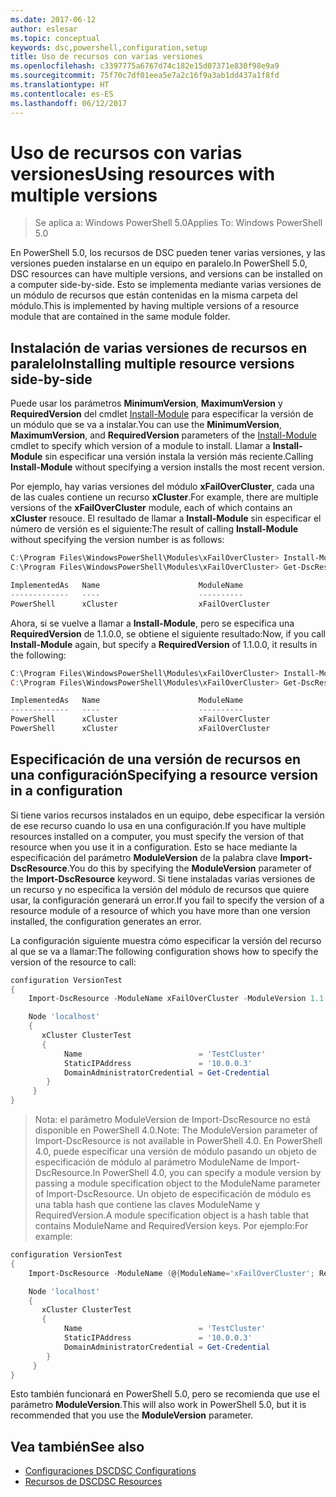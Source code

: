 ```yaml
---
ms.date: 2017-06-12
author: eslesar
ms.topic: conceptual
keywords: dsc,powershell,configuration,setup
title: Uso de recursos con varias versiones
ms.openlocfilehash: c3397775a6767d74c182e15d07371e830f98e9a9
ms.sourcegitcommit: 75f70c7df01eea5e7a2c16f9a3ab1dd437a1f8fd
ms.translationtype: HT
ms.contentlocale: es-ES
ms.lasthandoff: 06/12/2017
---
```

# <a name="using-resources-with-multiple-versions"></a><span data-ttu-id="fc399-103">Uso de recursos con varias versiones</span><span class="sxs-lookup"><span data-stu-id="fc399-103">Using resources with multiple versions</span></span>

> <span data-ttu-id="fc399-104">Se aplica a: Windows PowerShell 5.0</span><span class="sxs-lookup"><span data-stu-id="fc399-104">Applies To: Windows PowerShell 5.0</span></span>

<span data-ttu-id="fc399-105">En PowerShell 5.0, los recursos de DSC pueden tener varias versiones, y las versiones pueden instalarse en un equipo en paralelo.</span><span class="sxs-lookup"><span data-stu-id="fc399-105">In PowerShell 5.0, DSC resources can have multiple versions, and versions can be installed on a computer side-by-side.</span></span> <span data-ttu-id="fc399-106">Esto se implementa mediante varias versiones de un módulo de recursos que están contenidas en la misma carpeta del módulo.</span><span class="sxs-lookup"><span data-stu-id="fc399-106">This is implemented by having multiple versions of a resource module that are contained in the same module folder.</span></span>

## <a name="installing-multiple-resource-versions-side-by-side"></a><span data-ttu-id="fc399-107">Instalación de varias versiones de recursos en paralelo</span><span class="sxs-lookup"><span data-stu-id="fc399-107">Installing multiple resource versions side-by-side</span></span>

<span data-ttu-id="fc399-108">Puede usar los parámetros **MinimumVersion**, **MaximumVersion** y **RequiredVersion** del cmdlet [Install-Module](https://technet.microsoft.com/en-us/library/dn807162.aspx) para especificar la versión de un módulo que se va a instalar.</span><span class="sxs-lookup"><span data-stu-id="fc399-108">You can use the **MinimumVersion**, **MaximumVersion**, and **RequiredVersion** parameters of the [Install-Module](https://technet.microsoft.com/en-us/library/dn807162.aspx) cmdlet to specify which version of a module to install.</span></span> <span data-ttu-id="fc399-109">Llamar a **Install-Module** sin especificar una versión instala la versión más reciente.</span><span class="sxs-lookup"><span data-stu-id="fc399-109">Calling **Install-Module** without specifying a version installs the most recent version.</span></span>

<span data-ttu-id="fc399-110">Por ejemplo, hay varias versiones del módulo **xFailOverCluster**, cada una de las cuales contiene un recurso **xCluster**.</span><span class="sxs-lookup"><span data-stu-id="fc399-110">For example, there are multiple versions of the **xFailOverCluster** module, each of which contains an **xCluster** resouce.</span></span> <span data-ttu-id="fc399-111">El resultado de llamar a **Install-Module** sin especificar el número de versión es el siguiente:</span><span class="sxs-lookup"><span data-stu-id="fc399-111">The result of calling **Install-Module** without specifying the version number is as follows:</span></span>

```powershell
C:\Program Files\WindowsPowerShell\Modules\xFailOverCluster> Install-Module xFailOverCluster
C:\Program Files\WindowsPowerShell\Modules\xFailOverCluster> Get-DscResource xCluster

ImplementedAs   Name                      ModuleName                     Version    Properties
-------------   ----                      ----------                     -------    ----------
PowerShell      xCluster                  xFailOverCluster               1.2.0.0    {DomainAdministratorCredential, ...
```

<span data-ttu-id="fc399-112">Ahora, si se vuelve a llamar a **Install-Module**, pero se especifica una **RequiredVersion** de 1.1.0.0, se obtiene el siguiente resultado:</span><span class="sxs-lookup"><span data-stu-id="fc399-112">Now, if you call **Install-Module** again, but specify a **RequiredVersion** of 1.1.0.0, it results in the following:</span></span>

```powershell
C:\Program Files\WindowsPowerShell\Modules\xFailOverCluster> Install-Module xFailOverCluster -RequiredVersion 1.1
C:\Program Files\WindowsPowerShell\Modules\xFailOverCluster> Get-DscResource xCluster

ImplementedAs   Name                      ModuleName                     Version    Properties
-------------   ----                      ----------                     -------    ----------
PowerShell      xCluster                  xFailOverCluster               1.1        {DomainAdministratorCredential, Name, ...
PowerShell      xCluster                  xFailOverCluster               1.2.0.0    {DomainAdministratorCredential, Name, ...
```

## <a name="specifying-a-resource-version-in-a-configuration"></a><span data-ttu-id="fc399-113">Especificación de una versión de recursos en una configuración</span><span class="sxs-lookup"><span data-stu-id="fc399-113">Specifying a resource version in a configuration</span></span>

<span data-ttu-id="fc399-114">Si tiene varios recursos instalados en un equipo, debe especificar la versión de ese recurso cuando lo usa en una configuración.</span><span class="sxs-lookup"><span data-stu-id="fc399-114">If you have multiple resources installed on a computer, you must specify the version of that resource when you use it in a configuration.</span></span> <span data-ttu-id="fc399-115">Esto se hace mediante la especificación del parámetro **ModuleVersion** de la palabra clave **Import-DscResource**.</span><span class="sxs-lookup"><span data-stu-id="fc399-115">You do this by specifying the **ModuleVersion** parameter of the **Import-DscResource** keyword.</span></span> <span data-ttu-id="fc399-116">Si tiene instaladas varias versiones de un recurso y no especifica la versión del módulo de recursos que quiere usar, la configuración generará un error.</span><span class="sxs-lookup"><span data-stu-id="fc399-116">If you fail to specify the version of a resource module of a resource of which you have more than one version installed, the configuration generates an error.</span></span>

<span data-ttu-id="fc399-117">La configuración siguiente muestra cómo especificar la versión del recurso al que se va a llamar:</span><span class="sxs-lookup"><span data-stu-id="fc399-117">The following configuration shows how to specify the version of the resource to call:</span></span>

```powershell
configuration VersionTest
{
    Import-DscResource -ModuleName xFailOverCluster -ModuleVersion 1.1

    Node 'localhost'
    {
       xCluster ClusterTest
       {
            Name                          = 'TestCluster'
            StaticIPAddress               = '10.0.0.3'
            DomainAdministratorCredential = Get-Credential
        }
     }
}     
```

><span data-ttu-id="fc399-118">Nota: el parámetro ModuleVersion de Import-DscResource no está disponible en PowerShell 4.0.</span><span class="sxs-lookup"><span data-stu-id="fc399-118">Note: The ModuleVersion parameter of Import-DscResource is not available in PowerShell 4.0.</span></span> <span data-ttu-id="fc399-119">En PowerShell 4.0, puede especificar una versión de módulo pasando un objeto de especificación de módulo al parámetro ModuleName de Import-DscResource.</span><span class="sxs-lookup"><span data-stu-id="fc399-119">In PowerShell 4.0, you can specify a module version by passing a module specification object to the ModuleName parameter of Import-DscResource.</span></span> <span data-ttu-id="fc399-120">Un objeto de especificación de módulo es una tabla hash que contiene las claves ModuleName y RequiredVersion.</span><span class="sxs-lookup"><span data-stu-id="fc399-120">A module specification object is a hash table that contains ModuleName and RequiredVersion  keys.</span></span> <span data-ttu-id="fc399-121">Por ejemplo:</span><span class="sxs-lookup"><span data-stu-id="fc399-121">For example:</span></span>

```powershell
configuration VersionTest
{
    Import-DscResource -ModuleName (@{ModuleName='xFailOverCluster'; RequiredVersion='1.1'} )

    Node 'localhost'
    {
       xCluster ClusterTest
       {
            Name                          = 'TestCluster'
            StaticIPAddress               = '10.0.0.3'
            DomainAdministratorCredential = Get-Credential
        }
     }
}     
```

<span data-ttu-id="fc399-122">Esto también funcionará en PowerShell 5.0, pero se recomienda que use el parámetro **ModuleVersion**.</span><span class="sxs-lookup"><span data-stu-id="fc399-122">This will also work in PowerShell 5.0, but it is recommended that you use the **ModuleVersion** parameter.</span></span>

## <a name="see-also"></a><span data-ttu-id="fc399-123">Vea también</span><span class="sxs-lookup"><span data-stu-id="fc399-123">See also</span></span>
* [<span data-ttu-id="fc399-124">Configuraciones DSC</span><span class="sxs-lookup"><span data-stu-id="fc399-124">DSC Configurations</span></span>](configurations.md)
* [<span data-ttu-id="fc399-125">Recursos de DSC</span><span class="sxs-lookup"><span data-stu-id="fc399-125">DSC Resources</span></span>](resources.md)

